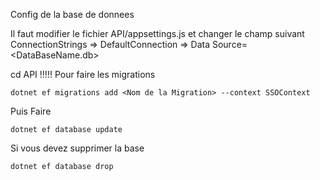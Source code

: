 
Config de la base de donnees

Il faut modifier le fichier API/appsettings.js 
et changer le champ suivant 
  	ConnectionStrings => DefaultConnection => Data Source=<DataBaseName.db>

cd API !!!!!
Pour faire les migrations 
```
dotnet ef migrations add <Nom de la Migration> --context SSOContext
```
Puis Faire 
```
dotnet ef database update
```
 Si vous devez supprimer la base
 ```
 dotnet ef database drop
 ```

